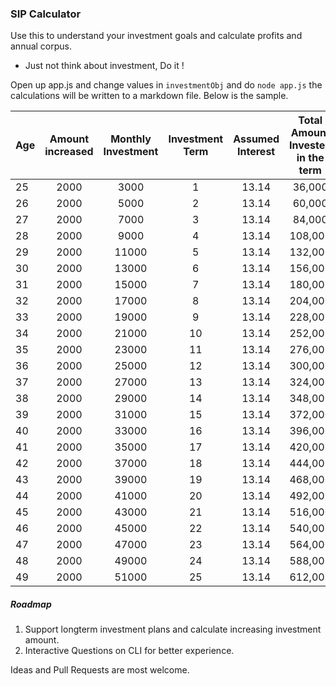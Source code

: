 ### SIP Calculator

Use this to understand your investment goals and calculate profits and annual corpus.

-   Just not think about investment, Do it !

Open up app.js and change values in `investmentObj` and do `node app.js` the calculations will be written to a markdown file. Below is the sample.

| Age | Amount increased | Monthly Investment | Investment Term | Assumed Interest |  Total Amount Invested in the term  | + Gains  | + Previous year's Accumulation  | Total Accumulation  |
| ------------ |:-------------:|:-------------:|:-------------:|:-------------:|:-------------:|:-------------:|:-------------:|---------:|
 | 25 | 2000 | 3000 | 1 | 13.14 | 36,000 | 4,730 | 0 | 40,730 |
 | 26 | 2000 | 5000 | 2 | 13.14 | 60,000 | 7,884 | 40,730 | 108,614 |
 | 27 | 2000 | 7000 | 3 | 13.14 | 84,000 | 11,037 | 108,614 | 203,651 |
 | 28 | 2000 | 9000 | 4 | 13.14 | 108,000 | 14,191 | 203,651 | 325,842 |
 | 29 | 2000 | 11000 | 5 | 13.14 | 132,000 | 17,344 | 325,842 | 475,186 |
 | 30 | 2000 | 13000 | 6 | 13.14 | 156,000 | 20,498 | 475,186 | 651,684 |
 | 31 | 2000 | 15000 | 7 | 13.14 | 180,000 | 23,652 | 651,684 | 855,336 |
 | 32 | 2000 | 17000 | 8 | 13.14 | 204,000 | 26,805 | 855,336 | 1,086,141 |
 | 33 | 2000 | 19000 | 9 | 13.14 | 228,000 | 29,959 | 1,086,141 | 1,344,100 |
 | 34 | 2000 | 21000 | 10 | 13.14 | 252,000 | 33,112 | 1,344,100 | 1,629,212 |
 | 35 | 2000 | 23000 | 11 | 13.14 | 276,000 | 36,266 | 1,629,212 | 1,941,478 |
 | 36 | 2000 | 25000 | 12 | 13.14 | 300,000 | 39,420 | 1,941,478 | 2,280,898 |
 | 37 | 2000 | 27000 | 13 | 13.14 | 324,000 | 42,573 | 2,280,898 | 2,647,471 |
 | 38 | 2000 | 29000 | 14 | 13.14 | 348,000 | 45,727 | 2,647,471 | 3,041,198 |
 | 39 | 2000 | 31000 | 15 | 13.14 | 372,000 | 48,880 | 3,041,198 | 3,462,078 |
 | 40 | 2000 | 33000 | 16 | 13.14 | 396,000 | 52,034 | 3,462,078 | 3,910,112 |
 | 41 | 2000 | 35000 | 17 | 13.14 | 420,000 | 55,188 | 3,910,112 | 4,385,300 |
 | 42 | 2000 | 37000 | 18 | 13.14 | 444,000 | 58,341 | 4,385,300 | 4,887,641 |
 | 43 | 2000 | 39000 | 19 | 13.14 | 468,000 | 61,495 | 4,887,641 | 5,417,136 |
 | 44 | 2000 | 41000 | 20 | 13.14 | 492,000 | 64,648 | 5,417,136 | 5,973,784 |
 | 45 | 2000 | 43000 | 21 | 13.14 | 516,000 | 67,802 | 5,973,784 | 6,557,586 |
 | 46 | 2000 | 45000 | 22 | 13.14 | 540,000 | 70,956 | 6,557,586 | 7,168,542 |
 | 47 | 2000 | 47000 | 23 | 13.14 | 564,000 | 74,109 | 7,168,542 | 7,806,651 |
 | 48 | 2000 | 49000 | 24 | 13.14 | 588,000 | 77,263 | 7,806,651 | 8,471,914 |
 | 49 | 2000 | 51000 | 25 | 13.14 | 612,000 | 80,416 | 8,471,914 | 9,164,330 |

##### Roadmap

1. Support longterm investment plans and calculate increasing investment amount.
2. Interactive Questions on CLI for better experience.


Ideas and Pull Requests are most welcome.
